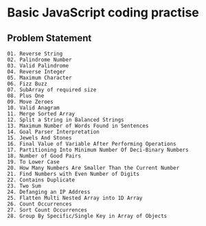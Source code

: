 # Basic JavaScript coding practise

## Problem Statement

`01. Reverse String`<br />
`02. Palindrome Number`<br />
`03. Valid Palindrome`<br />
`04. Reverse Integer`<br />
`05. Maximum Character`<br />
`06. Fizz Buzz`<br />
`07. SubArray of required size`<br />
`08. Plus One`<br />
`09. Move Zeroes`<br />
`10. Valid Anagram`<br />
`11. Merge Sorted Array`<br />
`12. Split a String in Balanced Strings`<br />
`13. Maximum Number of Words Found in Sentences`<br />
`14. Goal Parser Interpretation`<br />
`15. Jewels And Stones`<br />
`16. Final Value of Variable After Performing Operations`<br />
`17. Partitioning Into Minimum Number Of Deci-Binary Numbers`<br />
`18. Number of Good Pairs`<br />
`19. To Lower Case`<br />
`20. How Many Numbers Are Smaller Than the Current Number`<br />
`21. Find Numbers with Even Number of Digits`<br />
`22. Contains Duplicate`<br />
`23. Two Sum`<br />
`24. Defanging an IP Address`<br />
`25. Flatten Multi Nested Array into 1D Array`<br />
`26. Count Occurrences`<br />
`27. Sort Count Occurrences`<br />
`28. Group By Specific/Single Key in Array of Objects`<br />
